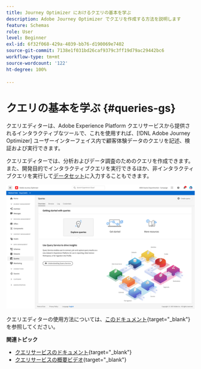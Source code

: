 ```yaml
---
title: Journey Optimizer におけるクエリの基本を学ぶ
description: Adobe Journey Optimizer でクエリを作成する方法を説明します
feature: Schemas
role: User
level: Beginner
exl-id: 6f32f068-429a-4039-bb76-d190069e7402
source-git-commit: 7138e1f031bd26caf9379c3ff19d79ac29442bc6
workflow-type: tm+mt
source-wordcount: '122'
ht-degree: 100%

---
```


# クエリの基本を学ぶ {#queries-gs}

クエリエディターは、Adobe Experience Platform クエリサービスから提供されるインタラクティブなツールで、これを使用すれば、[!DNL Adobe Journey Optimizer] ユーザーインターフェイス内で顧客体験データのクエリを記述、検証および実行できます。

クエリエディターでは、分析およびデータ調査のためのクエリを作成できます。また、開発目的でインタラクティブクエリを実行できるほか、非インタラクティブクエリを実行して[データセット](get-started-datasets.md)に入力することもできます。


![](assets/queries-home.png)

クエリエディターの使用方法については、[このドキュメント](https://experienceleague.adobe.com/docs/experience-platform/query/ui/user-guide.html?lang=ja){target=&quot;_blank&quot;}を参照してください。

**関連トピック**

* [クエリサービスのドキュメント](https://experienceleague.adobe.com/docs/experience-platform/query/home.html?lang=ja){target=&quot;_blank&quot;}
* [クエリサービスの概要ビデオ](https://experienceleague.adobe.com/docs/platform-learn/tutorials/queries/understanding-query-service.html?lang=ja){target=&quot;_blank&quot;}
